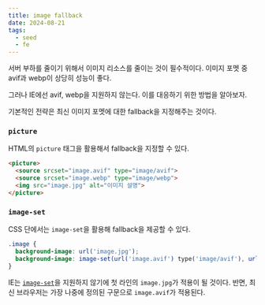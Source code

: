 ```yaml
---
title: image fallback
date: 2024-08-21
tags:
  - seed
  - fe
---
```


서버 부하를 줄이기 위해서 이미지 리소스를 줄이는 것이 필수적이다.
이미지 포멧 중 avif과 webp이 상당히 성능이 좋다.

그러나 IE에선 avif, webp을 지원하지 않는다.
이를 대응하기 위한 방법을 알아보자.

기본적인 전략은 최신 이미지 포멧에 대한 fallback을 지정해주는 것이다.

### `picture`

HTML의 `picture` 태그을 활용해서 fallback을 지정할 수 있다.

```html
<picture>
  <source srcset="image.avif" type="image/avif">
  <source srcset="image.webp" type="image/webp">
  <img src="image.jpg" alt="이미지 설명">
</picture>
```


### `image-set`

CSS 단에서는 `image-set`을 활용해 fallback을 제공할 수 있다.

```css
.image {
  background-image: url('image.jpg');
  background-image: image-set(url('image.avif') type('image/avif'), url('image.jpg') type('image/jpeg'));
}
```

IE는 [`image-set`](https://caniuse.com/css-image-set)을 지원하지 않기에 첫 라인의 `image.jpg`가 적용이 될 것이다.
반면, 최신 브라우저는 가장 나중에 정의된 구문으로 `image.avif`가 적용된다.
